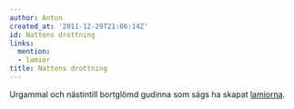 ```yaml
---
author: Anton
created_at: '2011-12-29T21:06:14Z'
id: Nattens drottning
links:
  mention:
  - lamior
title: Nattens drottning
---
```


Urgammal och nästintill bortglömd gudinna som sägs ha skapat [lamiorna].

  [lamiorna]: lamior

